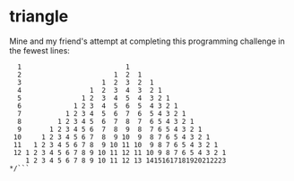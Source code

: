 # triangle
Mine and my friend's attempt at completing this programming challenge in the fewest lines:

```/* Make a pyramid of numbers given some integer
  1                          1
  2                       1  2  1
  3                    1  2  3  2  1
  4                 1  2  3  4  3  2 1
  5               1 2  3  4  5  4  3 2 1
  6             1 2 3  4  5  6  5  4 3 2 1
  7           1 2 3 4  5  6  7  6  5 4 3 2 1
  8         1 2 3 4 5  6  7  8  7  6 5 4 3 2 1
  9       1 2 3 4 5 6  7  8  9  8  7 6 5 4 3 2 1
 10     1 2 3 4 5 6 7  8  9 10  9  8 7 6 5 4 3 2 1
 11   1 2 3 4 5 6 7 8  9 10 11 10  9 8 7 6 5 4 3 2 1
 12 1 2 3 4 5 6 7 8 9 10 11 12 11 10 9 8 7 6 5 4 3 2 1
    1 2 3 4 5 6 7 8 9 10 11 12 13 14151617181920212223
*/```
